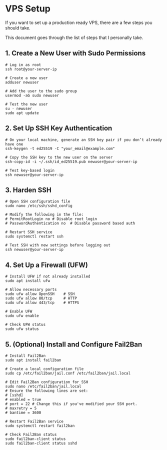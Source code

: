# VPS Setup

If you want to set up a production ready VPS, there are a few steps you should take.

This document goes through the list of steps that I personally take.


## 1. Create a New User with Sudo Permissions
```
# Log in as root
ssh root@your-server-ip

# Create a new user
adduser newuser

# Add the user to the sudo group
usermod -aG sudo newuser

# Test the new user
su - newuser
sudo apt update
```


## 2. Set Up SSH Key Authentication
```
# On your local machine, generate an SSH key pair if you don’t already have one
ssh-keygen -t ed25519 -C "your_email@example.com"

# Copy the SSH key to the new user on the server
ssh-copy-id -i ~/.ssh/id_ed25519.pub newuser@your-server-ip

# Test key-based login
ssh newuser@your-server-ip
```

## 3. Harden SSH

```
# Open SSH configuration file
sudo nano /etc/ssh/sshd_config

# Modify the following in the file:
# PermitRootLogin no # Disable root login
# PasswordAuthentication no  # Disable password based auth

# Restart SSH service
sudo systemctl restart ssh

# Test SSH with new settings before logging out
ssh newuser@your-server-ip
```

## 4. Set Up a Firewall (UFW)
```
# Install UFW if not already installed
sudo apt install ufw

# Allow necessary ports
sudo ufw allow OpenSSH    # SSH
sudo ufw allow 80/tcp     # HTTP
sudo ufw allow 443/tcp    # HTTPS

# Enable UFW
sudo ufw enable

# Check UFW status
sudo ufw status
```

## 5. (Optional) Install and Configure Fail2Ban

```
# Install Fail2Ban
sudo apt install fail2ban

# Create a local configuration file
sudo cp /etc/fail2ban/jail.conf /etc/fail2ban/jail.local

# Edit Fail2Ban configuration for SSH
sudo nano /etc/fail2ban/jail.local
# Ensure the following lines are set:
# [sshd]
# enabled = true
# port = 22 # Change this if you've modified your SSH port.
# maxretry = 5
# bantime = 3600

# Restart Fail2Ban service
sudo systemctl restart fail2ban

# Check Fail2Ban status
sudo fail2ban-client status
sudo fail2ban-client status sshd
```
